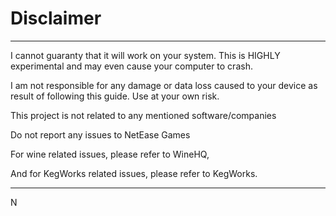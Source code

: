 # Disclaimer
---------------------------------
I cannot guaranty that it will work on your system. This is HIGHLY experimental and may even cause your computer to crash.

I am not responsible for any damage or data loss caused to your device as result of following this guide. Use at your own risk.

This project is not related to any mentioned software/companies

Do not report any issues to NetEase Games

For wine related issues, please refer to WineHQ,

And for KegWorks related issues, please refer to KegWorks.

------------------------------------

N
